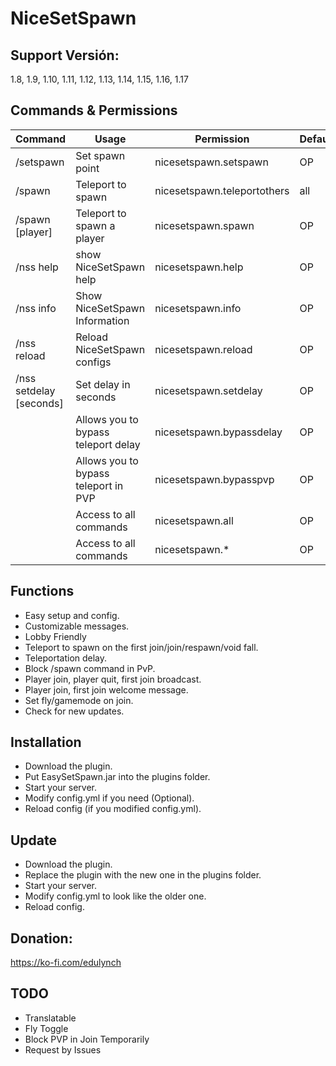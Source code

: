 # NiceSetSpawn

## Support Versión:
1.8, 1.9, 1.10, 1.11, 1.12, 1.13, 1.14, 1.15, 1.16, 1.17

## Commands & Permissions

|Command|Usage|Permission|Default|
|-------|-----|----------|-------|
|/setspawn|Set spawn point|nicesetspawn.setspawn|OP|
|/spawn|Teleport to spawn|nicesetspawn.teleportothers|all|
|/spawn [player]|Teleport to spawn a player|nicesetspawn.spawn|OP|
|/nss help|show NiceSetSpawn help|nicesetspawn.help|OP|
|/nss info|Show NiceSetSpawn Information|nicesetspawn.info|OP|
|/nss reload|Reload NiceSetSpawn configs|nicesetspawn.reload|OP|
|/nss setdelay [seconds]|Set delay in seconds|nicesetspawn.setdelay|OP|
| |Allows you to bypass teleport delay|nicesetspawn.bypassdelay|OP|
| |Allows you to bypass teleport in PVP|nicesetspawn.bypasspvp|OP|
| |Access to all commands|nicesetspawn.all|OP|
| |Access to all commands|nicesetspawn.\* |OP|

## Functions
 - Easy setup and config.
 - Customizable messages.
 - Lobby Friendly
 - Teleport to spawn on the first join/join/respawn/void fall.
 - Teleportation delay.
 - Block /spawn command in PvP.
 - Player join, player quit, first join broadcast.
 - Player join, first join welcome message.
 - Set fly/gamemode on join.
 - Check for new updates.

## Installation
 - Download the plugin.
 - Put EasySetSpawn.jar into the plugins folder.
 - Start your server.
 - Modify config.yml if you need (Optional).
 - Reload config (if you modified config.yml).

## Update
 - Download the plugin.
 - Replace the plugin with the new one in the plugins folder.
 - Start your server.
 - Modify config.yml to look like the older one.
 - Reload config.

## Donation:
https://ko-fi.com/edulynch

## TODO
 - Translatable
 - Fly Toggle
 - Block PVP in Join Temporarily
 - Request by Issues
